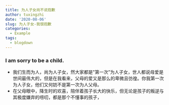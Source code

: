 ```yaml
---
title: 为人子女尚不说抱歉
author: tuxingzhi
date: '2020-08-06'
slug: 为人子女-我很抱歉
categories:
  - Example
tags:
  - blogdown
---
```

### I am sorry to be a child.
+ 我们生而为人，尚为人子女，然大家都是"第一次”为人子女，世人都说母爱是世间最伟大的，但是在我看来，父母的爱又是那么的卑微且彷徨。你我第一次为人子女，他们又何妨不是第一次为人父母。
+ 在父母眼中，降生时的欢喜，陪伴着孩子长大的快乐，但无论是孩子的叛逆与其极度嫌弃的唠叨，都是那个不懂事的孩子，
